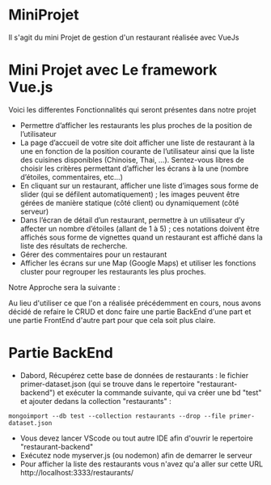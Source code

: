 # MiniProjet
 Il s'agit du mini Projet de gestion d'un restaurant  réalisée avec VueJs

# Mini Projet avec Le framework Vue.js

 Voici les differentes Fonctionnalités qui seront présentes dans notre projet
    
   - Permettre d’afficher les restaurants les plus proches de la position de l’utilisateur
   - La page d’accueil de votre site doit afficher une liste de restaurant à la une en fonction de la position courante de l’utilisateur         ainsi que la liste des cuisines disponibles (Chinoise, Thai, …). Sentez-vous libres de choisir les critères permettant d’afficher les       écrans à la une (nombre d’étoiles, commentaires, etc…)
   - En cliquant sur un restaurant, afficher une liste d’images sous forme de slider (qui se défilent automatiquement) ; les images peuvent      être gérées de manière statique  (côté client) ou dynamiquement (côté serveur)
   - Dans l’écran de détail d’un restaurant, permettre à un utilisateur d’y affecter un nombre d’étoiles (allant de 1 à 5) ; ces notations      doivent être affichés sous forme de vignettes quand un restaurant est affiché dans la liste des résultats de recherche.
   - Gérer des commentaires pour un restaurant
   - Afficher les écrans sur une Map (Google Maps) et utiliser les fonctions cluster
     pour regrouper les restaurants les plus proches.


Notre Approche sera la suivante :

Au lieu d'utiliser ce que l'on a réalisée précédemment en cours, nous avons décidé de refaire le CRUD et donc faire une partie BackEnd d'une part 
et une partie FrontEnd d'autre part pour que cela soit plus claire.

# Partie BackEnd

   - Dabord, Récupérez cette base de données de restaurants : le fichier primer-dataset.json (qui se trouve dans le repertoire "restaurant-backend") et exécuter la commande suivante, qui va créer 
une bd "test" et ajouter dedans la collection "restaurants" :

    mongoimport --db test --collection restaurants --drop --file primer-dataset.json

   - Vous devez lancer VScode ou tout autre IDE afin d'ouvrir le repertoire "restaurant-backend" 
   - Exécutez node myserver.js (ou nodemon) afin de demarrer le serveur
   - Pour afficher la liste des restaurants vous n'avez qu'a aller sur cette URL http://localhost:3333/restaurants/
